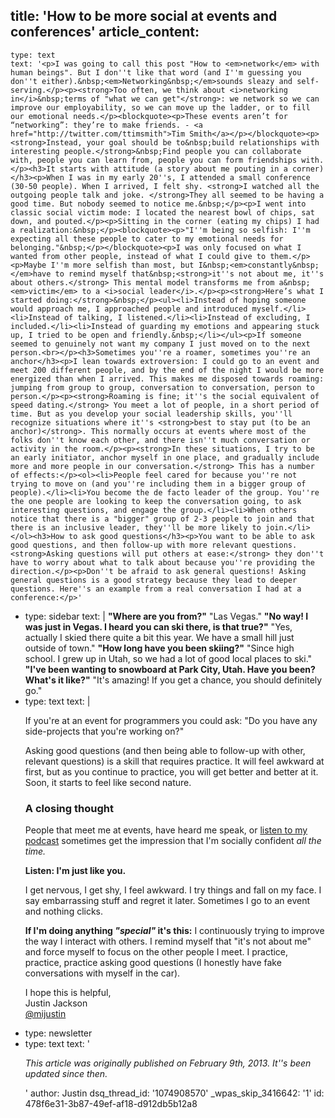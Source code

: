 title: 'How to be more social at events and conferences'
article_content:
  -
    type: text
    text: '<p>I was going to call this post "How to <em>network</em> with human beings". But I don''t like that word (and I''m guessing you don''t either).&nbsp;<em>Networking&nbsp;</em>sounds sleazy and self-serving.</p><p><strong>Too often, we think about <i>networking in</i>&nbsp;terms of "what we can get"</strong>: we network so we can improve our employability, so we can move up the ladder, or to fill our emotional needs.</p><blockquote><p>These events aren’t for “networking”: they’re to make friends. - <a href="http://twitter.com/ttimsmith">Tim Smith</a></p></blockquote><p><strong>Instead, your goal should be to&nbsp;build relationships with interesting people.</strong>&nbsp;Find people you can collaborate with, people you can learn from, people you can form friendships with.</p><h3>It starts with attitude (a story about me pouting in a corner)</h3><p>When I was in my early 20''s, I attended a small conference (30-50 people). When I arrived, I felt shy. <strong>I watched all the outgoing people talk and joke. </strong>They all seemed to be having a good time. But nobody seemed to notice me.&nbsp;</p><p>I went into classic social victim mode: I located the nearest bowl of chips, sat down, and pouted.</p><p>Sitting in the corner (eating my chips) I had a realization:&nbsp;</p><blockquote><p>"I''m being so selfish: I''m expecting all these people to cater to my emotional needs for belonging."&nbsp;</p></blockquote><p>I was only focused on what I wanted from other people, instead of what I could give to them.</p><p>Maybe I''m more selfish than most, but I&nbsp;<em>constantly&nbsp;</em>have to remind myself that&nbsp;<strong>it''s not about me, it''s about others.</strong> This mental model transforms me from a&nbsp;<em>victim</em> to a <i>social leader</i>.</p><p><strong>Here’s what I started doing:</strong>&nbsp;</p><ul><li>Instead of hoping someone would approach me, I approached people and introduced myself.</li><li>Instead of talking, I listened.</li><li>Instead of excluding, I included.</li><li>Instead of guarding my emotions and appearing stuck up, I tried to be open and friendly.&nbsp;</li></ul><p>If someone seemed to genuinely not want my company I just moved on to the next person.<br></p><h3>Sometimes you''re a roamer, sometimes you''re an anchor</h3><p>I lean towards extroversion: I could go to an event and meet 200 different people, and by the end of the night I would be more energized than when I arrived. This makes me disposed towards roaming: jumping from group to group, conversation to conversation, person to person.</p><p><strong>Roaming is fine; it''s the social equivalent of speed dating.</strong> You meet a lot of people, in a short period of time. But as you develop your social leadership skills, you''ll recognize situations where it''s <strong>best to stay put (to be an anchor)</strong>. This normally occurs at events where most of the folks don''t know each other, and there isn''t much conversation or activity in the room.</p><p><strong>In these situations, I try to be an early initiator, anchor myself in one place, and gradually include more and more people in our conversation.</strong> This has a number of effects:</p><ol><li>People feel cared for because you''re not trying to move on (and you''re including them in a bigger group of people).</li><li>You become the de facto leader of the group. You''re the one people are looking to keep the conversation going, to ask interesting questions, and engage the group.</li><li>When others notice that there is a "bigger" group of 2-3 people to join and that there is an inclusive leader, they''ll be more likely to join.</li></ol><h3>How to ask good questions</h3><p>You want to be able to ask good questions, and then follow-up with more relevant questions. <strong>Asking questions will put others at ease:</strong> they don''t have to worry about what to talk about because you''re providing the direction.</p><p>Don''t be afraid to ask general questions! Asking general questions is a good strategy because they lead to deeper questions. Here''s an example from a real conversation I had at a conference:</p>'
  -
    type: sidebar
    text: |
      **"Where are you from?"** "Las Vegas."
      **"No way! I was just in Vegas. I heard you can ski there, is that true?"** "Yes, actually I skied there quite a bit this year. We have a small hill just outside of town."
      **"How long have you been skiing?"** "Since high school. I grew up in Utah, so we had a lot of good local places to ski."
      **"I've been wanting to snowboard at Park City, Utah. Have you been? What's it like?"** "It's amazing! If you get a chance, you should definitely go."
  -
    type: text
    text: |
      <p>If you're at an event for programmers you could ask: "Do you have any side-projects that you're working on?"</p><p>Asking good questions (and then being able to follow-up with other, relevant questions) is a skill that requires practice. It will feel awkward at first, but as you continue to practice, you will get better and better at it. Soon, it starts to feel like second nature.</p><h3>A closing thought</h3><p>People that meet me at events, have heard me speak, or <a href="https://saas.transistor.fm">listen to my podcast</a>&nbsp;sometimes get the impression that I'm socially confident&nbsp;<em>all the time.</em></p><p><strong>Listen: I'm just like you.</strong>&nbsp;</p><p>I get nervous, I get shy, I feel awkward. I try things and fall on my face. I say embarrassing stuff and regret it later. Sometimes I go to an event and nothing clicks.</p><p><strong>If I'm doing anything <em>"special"&nbsp;</em>it's this:</strong>&nbsp;I continuously trying to improve the way I interact with others. I remind myself that "it's not about me" and force myself to focus on the other people I meet. I practice, practice, practice asking good questions (I honestly have fake conversations with myself in the car).</p><p><a href="http://justinjackson.ca/about/"></a>I hope this is helpful,<br>
      Justin Jackson<br>
      <a href="http://twitter.com/mijustin">@mijustin</a></p>
  -
    type: newsletter
  -
    type: text
    text: '<p><i>This article was originally published on&nbsp;February 9th, 2013. It''s been updated since then.</i></p>'
author: Justin
dsq_thread_id: '1074908570'
_wpas_skip_3416642: '1'
id: 478f6e31-3b87-49ef-af18-d912db5b12a8
